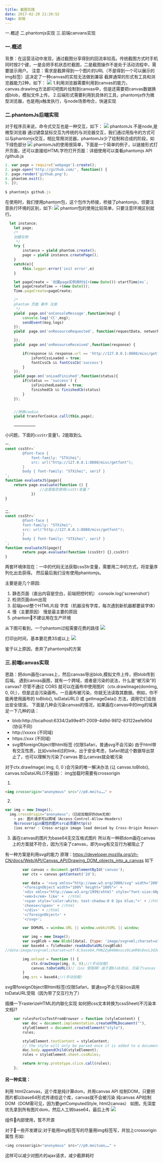 ```yaml
---
title: 截图实践
date: 2017-02-20 21:20:52
tags: 前端
---
```


一.概述
二.phantomjs实现
三.前端canvans实现
   
### 一.概述
背景：在运营活动中发现，通过截图分享得到的回流率较高。传统截图方式时手机同时按2个键，一是会把手机状态栏截图，二是截图操作不是处于活动流程中，需要提示用户。
注意：需求是截屏得到一个图片的URL（不是得到一个可以展示的img标签）这决定了一种canvas的实现无法做到兼容
截屏通常的形式有工具和浏览器能力2种，如下：
![](http://p0.meituan.net/dpgroup/0942ccb39a2f10ef4834d6033a4d27a544458.png)
1.利用浏览器需要利用到canvas的能力，canvas.drawImg方法即可吧图片绘制到canvas中，但是还需要把canvas数据换成blob，模拟文件上传。
2.后端形式需要利用到具体的工具，phantomjs作为微型浏览器，也是用js触发执行，与node场景吻合，快速实现

<!--more-->
### 二.phantomJs后端实现
对于程序员来说，命令式交互也是一种交互，如下：
![](http://p0.meituan.net/dpgroup/a71bde72278fbe9c0a671d1abc199c8526013.png)
phantomJs 不是node,是微型浏览器
通过键盘鼠标交互为传统的与浏览器交互，我们通过用指令的方式可以与phantomjs交互，相比常用浏览器，phantomJs少了绘制和合成的阶段，如下绿色部分
![](http://images2015.cnblogs.com/blog/818663/201702/818663-20170219102055972-1698939102.png)
phantomJs的使用很简单，下面是一个简单的例子，以链接形式打开页面，还可以直接给HTML字符打开页面：详细使用可以查看phantomjs API
/github.js
```js
1. var page = require('webpage').create();
2. page.open('http://github.com/', function() {
3. page.render('github.png');
4. phantom.exit();
5. });
 
$ phantomjs github.js
```
在使用时，我们使用phantom包，这个包作为桥接，桥接了phantomjs，但要注意执行环境的区别，如下:
![](http://p0.meituan.net/dpgroup/c105d82a7a94b935227b828c9633583e19295.png)
phantom包的使用比较简单，只要注意环境区别就行。
```js
  let instance;
    let page;
    /*
    创建实例
     */
    try {
        instance = yield phantom.create();
        page = yield instance.createPage();
    }
    catch(e){
        this.logger.error('init error',e)
    }

    let pageCreate = `创建page实例用时${+(new Date())-startTime}ms`;
    let pageCreateTime = +(new Date());
    Time.pageCreate=pageCreate;

    /*
    phantom 页面 事件 注册
     */
    yield  page.on('onConsoleMessage',function(msg) {
        console.log('CC',msg);
        sendEvent(msg,logs)
    });
    yield  page.on('onResourceRequested', function(requestData, networkRequest) {

    });
    yield  page.on('onResourceReceived',function(response) {

        if(response && response.url == 'http://127.0.0.1:8080/misc/getfont' && response.stage == 'end'){
            isFontCssLoaded = true;
            fontCssCb && fontCssCb('success')
        }
    });
    yield page.on('onLoadFinished',function(status){
        if(status == 'success') {
            isFinishedLoaded = true;
            finishedCb && finishedCb(status)
        }
    });


    //转移cookie
    yield transferCookie.call(this,page);

    …………………………
```

小问题，下面的`cssStr`变量1，2能取到么
```js
一.
const cssStr=`
        @font-face {
            font-family: "STXihei";
            src: url("http://127.0.0.1:8080/misc/getfont");
        }
        body { font-family: "STXihei", serif }
`;
function evaluateJS(page){
    return page.evaluate(function () {
                //这里能否使用cssStr变量？
            })
}


二.
const cssStr=`
        @font-face {
        font-family: "STXihei";
        src: url("http://127.0.0.1:8080/misc/getfont");
        }
        body { font-family: "STXihei", serif }
`;
function evaluateJS(page){
        return page.evaluate(function (cssStr) {},cssStr)
}
```
两套环境体现在：一中的代码无法获取cssStr变量，需要用二中的方式，将变量序列化出去获得。
然后最后我们没有使用phantomjs。

主要是是几个原因:
1. 静态页面（直出内容是空白，前端把控时机）
console.log('screenshot')
2. 检测页面dom出现
3. 前端post整个HTML片段
字库（机器没有字库，每次遇到新机器都要装字体）
4. 慢（主要原因） 慢是最主要的原因
5. phantom不建议用在生产环境

从下图可看到，一个phantom过程需要花费的路径
![](http://p0.meituan.net/dpgroup/736d6d3209f9bdebbc5e468b30574f1150001.png)

打印出时间，基本要花费3S或以上
![](http://p0.meituan.net/dpgroup/90b207c8beeb2e29720063be1ddfd35497465.png)

鉴于以上原因，舍弃了phantomjs的方案


### 三.前端canvas实现
思路：把dom画在canvas上，然后canvas导出blob,模拟文件上传，把blob传到后端。
遇到canvas画图，就有一个跨域，或者是污染的说法，什么是“被污染”的 canvas?
尽管不通过 CORS 就可以在画布中使用图片（ctx.drawImage(domImg, 0, 0);），但是这会污染画布。一旦画布被污染，你就无法读取其数据。例如，你不能再使用画布的 toBlob(), toDataURL() 或 getImageData() 方法，调用它们会抛出安全错误。
下面是几种会污染canvas的情况，如果画在canvas中的img的域满足一下几种的话：
* blob:http://localhost:6334/2a99e4f1-2009-4d9d-9812-83122eefe90d (协议不同)
* http://xxxxx (不同域)
* https://xxx (不同域)
* svg带foreignObject带html标签 (仅限Safari，普通svg不会污染)         由于html带有交互性质，比如visited过的link，出于安全考虑，Safari把这个数据导出禁止了，也可以理解为污染了canvas
那么canvas就会被污染

对于ctx.drawImage( img, 0, 0 )会污染的唯一解决办法    (让 canvas.toBlob(), canvas.toDataURL()不报错)：
img加载时需要有crossorigin

1. 
```html
<img crossorigin="anonymous" src="//p0.meitu……" >
```
2. 
```js
var img = new Image();
  img.crossOrigin="anonymous";（已经加载好的dom无效）
    > ps: 图片请求可以跨域（Access-Control-Allow-Headers)
    有crossorigin属性的图片src必须是http(s)
    (ios error : Cross-origin image load denied by Cross-Origin Resource Sharing policy。ios认为crossorigin必须和http(s)关联)
```
3. 画在canvas的图片为base64无交互格式图片
    所以有一种把dom画在canvas上的方案就不符合，因为污染了canvas，即为svg有交互行为被阻止了

有一种方案是利用svg的能力
原理：https://developer.mozilla.org/zh-CN/docs/Web/API/Canvas_API/Drawing_DOM_objects_into_a_canvas
如下
```js
        var canvas = document.getElementById('canvas');
        var ctx = canvas.getContext('2d');

        var data = '<svg xmlns="http://www.w3.org/2000/svg" width="200" height="200">' +
        '<foreignObject width="100%" height="100%">' +
        '<div xmlns="http://www.w3.org/1999/xhtml" style="font-size:40px">' + //html
        '<em>I</em> like' +  //html
        '<span style="color:white; text-shadow:0 0 2px blue;">' + //html
        'cheese</span>' + //html
        '</div>' + //html
        '</foreignObject>' +
        '</svg>';

        var DOMURL = window.URL || window.webkitURL || window;

        var img = new Image();
        var svgBlob = new Blob([data], {type: 'image/svg+xml;charset=utf-8'});
        var base64 = fileReader.readAsDataURL(svgBlob)
//data:image/svg+xml;charset=utf-8;base64,PHN2ZyB4bWxucz0iaHR0cDovL3d3dy53My5vcm……==

        img.onload = function () {
            ctx.drawImage(img, 0, 0);//(手动加粗)
            canvas.toDataURL()//（ios 受阻碍）由于是blob协议，污染了canvas 这种svg图片是有交互的（html标签）
        }
        img.src = base64;//(手动加粗)
```

svg带foreignObject带html标签(仅限Safari，普通svg不会污染)ios调用toDataURL受阻（因为带了交互行为了）


插播一下rasterizeHTML的内联化实现
如何把css文本转换为cssSheet(不污染本文档)?
```js
    var rulesForCssTextFromBrowser = function (styleContent) {
        var doc = document.implementation.createHTMLDocument(""),
        styleElement = document.createElement("style"),
        rules;

        styleElement.textContent = styleContent;
        // the style will only be parsed once it is added to a document
        doc.body.appendChild(styleElement);
        rules = styleElement.sheet.cssRules;

        return Array.prototype.slice.call(rules);
    };
```

#### 另一种实现：
利用 html2canvas，这个库是纯计算dom，并用canvas API 绘制DOM，只要把图片都以base64形式传递给这个库，canvas就不会被污染
纯canvas API绘制DOM（DOM需可见，因为要getComputedStyle, html2canvas）
如图，先深度优先拿到所有图片dom，然后人工转base64，最后上传
![](http://p1.meituan.net/dpgroup/74ab39ee26e5a7ef334638acb6e8ff1075678.png)

组件内部使用，暂不开源

对于一些开发建议:对于能用img标签写的尽量用img标签写，并加上crossorigin属性 形如:
```js
<img crossorigin="anonymous" src="//p0.meituan……" >
```
这样可以减少对图片的ajax请求，减少截屏耗时




